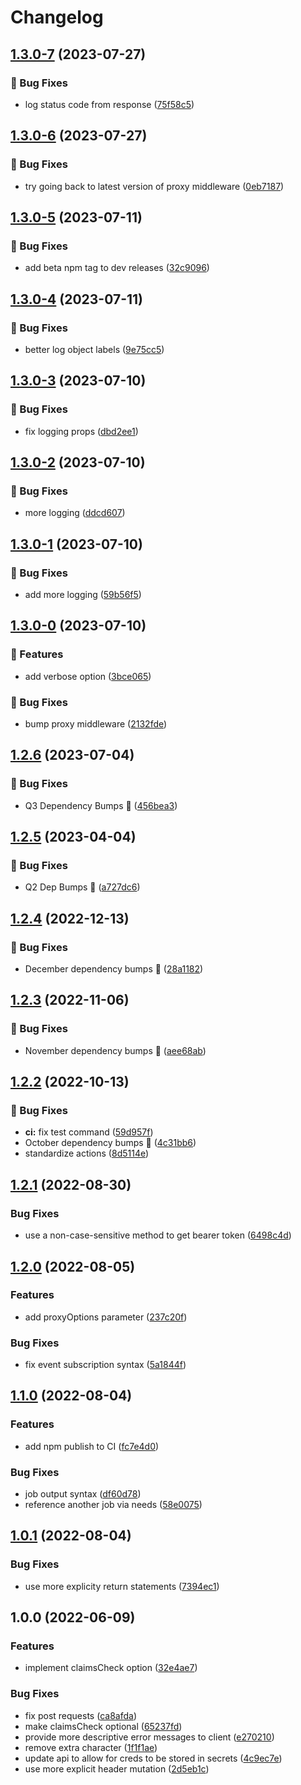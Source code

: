 # Changelog

## [1.3.0-7](https://github.com/agrc/firebase-auth-arcgis-server-proxy/compare/v1.3.0-6...v1.3.0-7) (2023-07-27)


### 🐛 Bug Fixes

* log status code from response ([75f58c5](https://github.com/agrc/firebase-auth-arcgis-server-proxy/commit/75f58c5d2f555609c168fcdcf431f91ceb5a1fc9))

## [1.3.0-6](https://github.com/agrc/firebase-auth-arcgis-server-proxy/compare/v1.3.0-5...v1.3.0-6) (2023-07-27)


### 🐛 Bug Fixes

* try going back to latest version of proxy middleware ([0eb7187](https://github.com/agrc/firebase-auth-arcgis-server-proxy/commit/0eb7187a1618d83eca6d4328ccc8abfa2e7c8d92))

## [1.3.0-5](https://github.com/agrc/firebase-auth-arcgis-server-proxy/compare/v1.3.0-4...v1.3.0-5) (2023-07-11)


### 🐛 Bug Fixes

* add beta npm tag to dev releases ([32c9096](https://github.com/agrc/firebase-auth-arcgis-server-proxy/commit/32c90961e5a48b5d2fc094cb24f1cecf87e8cdeb))

## [1.3.0-4](https://github.com/agrc/firebase-auth-arcgis-server-proxy/compare/v1.3.0-3...v1.3.0-4) (2023-07-11)


### 🐛 Bug Fixes

* better log object labels ([9e75cc5](https://github.com/agrc/firebase-auth-arcgis-server-proxy/commit/9e75cc5d7f01ae62b207d5ba848716c4e5eef8ed))

## [1.3.0-3](https://github.com/agrc/firebase-auth-arcgis-server-proxy/compare/v1.3.0-2...v1.3.0-3) (2023-07-10)


### 🐛 Bug Fixes

* fix logging props ([dbd2ee1](https://github.com/agrc/firebase-auth-arcgis-server-proxy/commit/dbd2ee194b849d947ad6bb181a4ca879ea1177c4))

## [1.3.0-2](https://github.com/agrc/firebase-auth-arcgis-server-proxy/compare/v1.3.0-1...v1.3.0-2) (2023-07-10)


### 🐛 Bug Fixes

* more logging ([ddcd607](https://github.com/agrc/firebase-auth-arcgis-server-proxy/commit/ddcd607698c796f8ba80d0b55ef561d6b2377a64))

## [1.3.0-1](https://github.com/agrc/firebase-auth-arcgis-server-proxy/compare/v1.3.0-0...v1.3.0-1) (2023-07-10)


### 🐛 Bug Fixes

* add more logging ([59b56f5](https://github.com/agrc/firebase-auth-arcgis-server-proxy/commit/59b56f573ee58a649eebff132d5eb5edf0523f78))

## [1.3.0-0](https://github.com/agrc/firebase-auth-arcgis-server-proxy/compare/v1.2.6...v1.3.0-0) (2023-07-10)


### 🚀 Features

* add verbose option ([3bce065](https://github.com/agrc/firebase-auth-arcgis-server-proxy/commit/3bce0658ead63fc362f2c9670dfe364ea619b2b9))


### 🐛 Bug Fixes

* bump proxy middleware ([2132fde](https://github.com/agrc/firebase-auth-arcgis-server-proxy/commit/2132fde766cedfcb0c5c7d9511f2928bba33c855))

## [1.2.6](https://github.com/agrc/firebase-auth-arcgis-server-proxy/compare/v1.2.5...v1.2.6) (2023-07-04)


### 🐛 Bug Fixes

* Q3 Dependency Bumps 🌲 ([456bea3](https://github.com/agrc/firebase-auth-arcgis-server-proxy/commit/456bea337e76d7b51160cd65b673857a413c6129))

## [1.2.5](https://github.com/agrc/firebase-auth-arcgis-server-proxy/compare/v1.2.4...v1.2.5) (2023-04-04)


### 🐛 Bug Fixes

* Q2 Dep Bumps 🌲 ([a727dc6](https://github.com/agrc/firebase-auth-arcgis-server-proxy/commit/a727dc68d4c39d01b19b8024b654fbc6f27a073b))

## [1.2.4](https://github.com/agrc/firebase-auth-arcgis-server-proxy/compare/v1.2.3...v1.2.4) (2022-12-13)


### 🐛 Bug Fixes

* December dependency bumps 🌲 ([28a1182](https://github.com/agrc/firebase-auth-arcgis-server-proxy/commit/28a11828749e1ff62da6b6ac4da87e0e96246d73))

## [1.2.3](https://github.com/agrc/firebase-auth-arcgis-server-proxy/compare/v1.2.2...v1.2.3) (2022-11-06)


### 🐛 Bug Fixes

* November dependency bumps 🌲 ([aee68ab](https://github.com/agrc/firebase-auth-arcgis-server-proxy/commit/aee68abb2a34e8f71ad96342a8c15ad7dddd6ef9))

## [1.2.2](https://github.com/agrc/firebase-auth-arcgis-server-proxy/compare/v1.2.1...v1.2.2) (2022-10-13)


### 🐛 Bug Fixes

* **ci:** fix test command ([59d957f](https://github.com/agrc/firebase-auth-arcgis-server-proxy/commit/59d957f68555675a4ca1ddaf8541a2528c1c8162))
* October dependency bumps 🌲 ([4c31bb6](https://github.com/agrc/firebase-auth-arcgis-server-proxy/commit/4c31bb62640a24b7506fb86710e164a674e52052))
* standardize actions ([8d5114e](https://github.com/agrc/firebase-auth-arcgis-server-proxy/commit/8d5114e8f61de9213ebb177c98000b75616a771e))

## [1.2.1](https://github.com/agrc/firebase-auth-arcgis-server-proxy/compare/v1.2.0...v1.2.1) (2022-08-30)


### Bug Fixes

* use a non-case-sensitive method to get bearer token ([6498c4d](https://github.com/agrc/firebase-auth-arcgis-server-proxy/commit/6498c4d2e978d831fe0fd3bb2f18623d5b00783b))

## [1.2.0](https://github.com/agrc/firebase-auth-arcgis-server-proxy/compare/v1.1.0...v1.2.0) (2022-08-05)


### Features

* add proxyOptions parameter ([237c20f](https://github.com/agrc/firebase-auth-arcgis-server-proxy/commit/237c20f8a6331a4cf73e0603bf820bb4750ef5af))


### Bug Fixes

* fix event subscription syntax ([5a1844f](https://github.com/agrc/firebase-auth-arcgis-server-proxy/commit/5a1844fba9c5ce673f77113ea00bba4dff623a48))

## [1.1.0](https://github.com/agrc/firebase-auth-arcgis-server-proxy/compare/v1.0.1...v1.1.0) (2022-08-04)


### Features

* add npm publish to CI ([fc7e4d0](https://github.com/agrc/firebase-auth-arcgis-server-proxy/commit/fc7e4d06ef0f28cd97a94186e15ad782f69e4d0c))


### Bug Fixes

* job output syntax ([df60d78](https://github.com/agrc/firebase-auth-arcgis-server-proxy/commit/df60d785b65c330fa5460c17ca5fc9e50b192da2))
* reference another job via needs ([58e0075](https://github.com/agrc/firebase-auth-arcgis-server-proxy/commit/58e00750933da1d627f65ac2c583b317fc60e9b6))

## [1.0.1](https://github.com/agrc/firebase-auth-arcgis-server-proxy/compare/v1.0.0...v1.0.1) (2022-08-04)


### Bug Fixes

* use more explicity return statements ([7394ec1](https://github.com/agrc/firebase-auth-arcgis-server-proxy/commit/7394ec196d415928bc25d20984c1d4ed279d888d))

## 1.0.0 (2022-06-09)


### Features

* implement claimsCheck option ([32e4ae7](https://github.com/agrc/firebase-auth-arcgis-server-proxy/commit/32e4ae7fdd62cc1a70f4597c2e67261802564749))


### Bug Fixes

* fix post requests ([ca8afda](https://github.com/agrc/firebase-auth-arcgis-server-proxy/commit/ca8afda7671ecd68be81c201e2fcb48ec4d5ecce))
* make claimsCheck optional ([65237fd](https://github.com/agrc/firebase-auth-arcgis-server-proxy/commit/65237fd9488477a1a488a173eeb8bae61ca009e5))
* provide more descriptive error messages to client ([e270210](https://github.com/agrc/firebase-auth-arcgis-server-proxy/commit/e2702104bfc6521fc2c6c7a978fd7d07cf8618cb))
* remove extra character ([1f1f1ae](https://github.com/agrc/firebase-auth-arcgis-server-proxy/commit/1f1f1ae2593d13f1fb2ae6de8a36ff4192fc4bdb))
* update api to allow for creds to be stored in secrets ([4c9ec7e](https://github.com/agrc/firebase-auth-arcgis-server-proxy/commit/4c9ec7ec0c5a1ad11729273a0e3eff54c7ff95f1))
* use more explicit header mutation ([2d5eb1c](https://github.com/agrc/firebase-auth-arcgis-server-proxy/commit/2d5eb1cae6308249f4839a880ee05893f55c660a))
